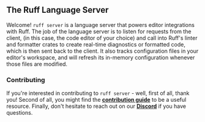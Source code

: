 ## The Ruff Language Server

Welcome! `ruff server` is a language server that powers editor integrations with Ruff. The job of the language server is to
listen for requests from the client, (in this case, the code editor of your choice) and call into Ruff's linter and formatter
crates to create real-time diagnostics or formatted code, which is then sent back to the client. It also tracks configuration
files in your editor's workspace, and will refresh its in-memory configuration whenever those files are modified.

### Contributing

If you're interested in contributing to `ruff server` - well, first of all, thank you! Second of all, you might find the [**contribution guide**](CONTRIBUTING.md) to be a useful resource. Finally, don't hesitate to reach out on our [**Discord**](https://discord.com/invite/astral-sh) if you have questions.
